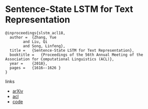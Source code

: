 # Sentence-State LSTM for Text Representation

```
@inproceedings{slstm_acl18,
  author = 	{Zhang, Yue
		and Liu, Qi
		and Song, Linfeng},
  title = 	{Sentence-State LSTM for Text Representation},
  booktitle = 	{Proceedings of the 56th Annual Meeting of the Association for Computational Linguistics (ACL)},
  year = 	{2018},
  pages = 	{1616–-1626 }
}
```

links
- [arXiv](https://arxiv.org/abs/1805.02474)
- [acl](https://aclanthology.info/papers/P18-1030/p18-1030)
- [code](https://github.com/leuchine/S-LSTM)
